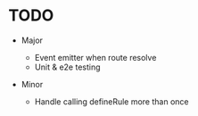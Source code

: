 # TODO

- Major
    - Event emitter when route resolve
    - Unit & e2e testing

- Minor
    - Handle calling defineRule more than once